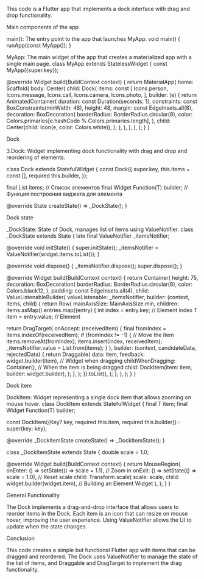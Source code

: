 This code is a Flutter app that implements a dock interface with drag and drop functionality.

Main components of the app

main(): The entry point to the app that launches MyApp.
void main() { runApp(const MyApp()); }

MyApp: The main widget of the app that creates a materialized app with a single main page.
class MyApp extends StatelessWidget { const MyApp({super.key});

@override Widget build(BuildContext context) { return MaterialApp( home: Scaffold( body: Center( child: Dock( items: const [ Icons.person, Icons.message, Icons.call, Icons.camera, Icons.photo, ], builder: (e) { return AnimatedContainer( duration: const Duration(seconds: 1), constraints: const BoxConstraints(minWidth: 48), height: 48, margin: const EdgeInsets.all(8), decoration: BoxDecoration( borderRadius: BorderRadius.circular(8), color: Colors.primaries[e.hashCode % Colors.primaries.length], ), child: Center(child: Icon(e, color: Colors.white)), ); }, ), ), ), ); } }

Dock

3.Dock: Widget implementing dock functionality with drag and drop and reordering of elements.

class Dock extends StatefulWidget { const Dock({ super.key, this.items = const [], required this.builder, });

final List items; // Список элементов final Widget Function(T) builder; // Функция построения виджета для элемента

@override State<Dock> createState() => _DockState(); }

Dock state

_DockState: State of Dock, manages list of items using ValueNotifier.
class _DockState extends State<Dock> { late final ValueNotifier<List> _itemsNotifier;

@override void initState() { super.initState(); _itemsNotifier = ValueNotifier<List>(widget.items.toList()); }

@override void dispose() { _itemsNotifier.dispose(); super.dispose(); }

@override Widget build(BuildContext context) { return Container( height: 75, decoration: BoxDecoration( borderRadius: BorderRadius.circular(8), color: Colors.black12, ), padding: const EdgeInsets.all(4), child: ValueListenableBuilder<List>( valueListenable: _itemsNotifier, builder: (context, items, child) { return Row( mainAxisSize: MainAxisSize.min, children: items.asMap().entries.map((entry) { int index = entry.key; // Element index T item = entry.value; // Element

return DragTarget( onAccept: (receivedItem) { final fromIndex = items.indexOf(receivedItem); if (fromIndex != -1) { // Move the item items.removeAt(fromIndex); items.insert(index, receivedItem); _itemsNotifier.value = List.from(items); } }, builder: (context, candidateData, rejectedData) { return Draggable( data: item, feedback: widget.builder(item), // Widget when dragging childWhenDragging: Container(), // When the item is being dragged child: DockItem(item: item, builder: widget.builder), ); }, ); }).toList(), ); }, ), ); } }

Dock item

DockItem: Widget representing a single dock item that allows zooming on mouse hover.
class DockItem extends StatefulWidget { final T item; final Widget Function(T) builder;

const DockItem({Key? key, required this.item, required this.builder}) : super(key: key);

@override _DockItemState createState() => _DockItemState(); }

class _DockItemState extends State<DockItem> { double scale = 1.0;

@override Widget build(BuildContext context) { return MouseRegion( onEnter: () => setState(() => scale = 1.1), // Zoom in onExit: () => setState(() => scale = 1.0), // Reset scale child: Transform.scale( scale: scale, child: widget.builder(widget.item), // Building an Element Widget ), ); } }

General Functionality

The Dock implements a drag-and-drop interface that allows users to reorder items in the Dock. Each item is an icon that can resize on mouse hover, improving the user experience. Using ValueNotifier allows the UI to update when the state changes.

Conclusion

This code creates a simple but functional Flutter app with items that can be dragged and reordered. The Dock uses ValueNotifier to manage the state of the list of items, and Draggable and DragTarget to implement the drag functionality.
